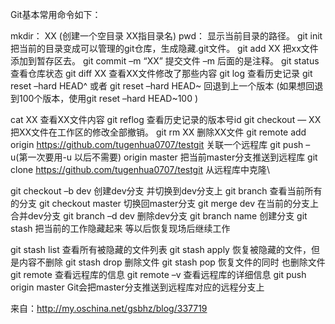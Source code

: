 Git基本常用命令如下：

   mkdir：         XX (创建一个空目录 XX指目录名)
   pwd：          显示当前目录的路径。
   git init          把当前的目录变成可以管理的git仓库，生成隐藏.git文件。
   git add XX       把xx文件添加到暂存区去。
   git commit –m “XX”  提交文件 –m 后面的是注释。
   git status        查看仓库状态
   git diff  XX      查看XX文件修改了那些内容
   git log          查看历史记录
   git reset  –hard HEAD^ 或者 git reset  –hard HEAD~ 回退到上一个版本
                        (如果想回退到100个版本，使用git reset –hard HEAD~100 )

   cat XX         查看XX文件内容
   git reflog       查看历史记录的版本号id
   git checkout — XX  把XX文件在工作区的修改全部撤销。
   git rm XX          删除XX文件
   git remote add origin https://github.com/tugenhua0707/testgit 关联一个远程库
   git push –u(第一次要用-u 以后不需要) origin master 把当前master分支推送到远程库
   git clone https://github.com/tugenhua0707/testgit  从远程库中克隆\
   
   git checkout –b dev  创建dev分支 并切换到dev分支上
   git branch  查看当前所有的分支
   git checkout master 切换回master分支
   git merge dev    在当前的分支上合并dev分支
   git branch –d dev 删除dev分支
   git branch name  创建分支
   git stash 把当前的工作隐藏起来 等以后恢复现场后继续工作

   git stash list 查看所有被隐藏的文件列表
   git stash apply 恢复被隐藏的文件，但是内容不删除
   git stash drop 删除文件
   git stash pop 恢复文件的同时 也删除文件
   git remote 查看远程库的信息
   git remote –v 查看远程库的详细信息
   git push origin master  Git会把master分支推送到远程库对应的远程分支上 

来自：http://my.oschina.net/gsbhz/blog/337719